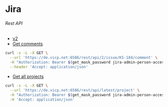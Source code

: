 # Jira

###### Rest API
- [v2](https://developer.atlassian.com/cloud/jira/platform/rest/v2/intro/#version)
- [Get comments](https://developer.atlassian.com/cloud/jira/platform/rest/v2/api-group-issue-comments/#api-rest-api-2-issue-issueidorkey-comment-get)
```bash
curl -s -L -X GET \
  --url 'https://de.vicp.net:6586/rest/api/2/issue/KS-184/comment' \
  -H "Authorization: Bearer $(get_mask_password jira-admin-person-access-token)" \
  --header 'Accept: application/json'
```
- [Get all projects](https://developer.atlassian.com/cloud/jira/platform/rest/v2/api-group-projects/#api-group-projects)
```bash
curl -s -L -X GET \
  --url 'https://de.vicp.net:6586/rest/api/latest/project' \
  -H "Authorization: Bearer $(get_mask_password jira-admin-person-access-token)" \
  -H 'Accept: application/json'
```
